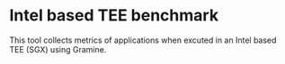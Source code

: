 # Intel based TEE benchmark
This tool collects metrics of applications when excuted in an Intel based TEE (SGX) using Gramine.
